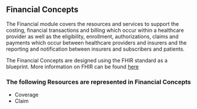 ## Financial Concepts

The Financial module covers the resources and services to support the costing, financial transactions and billing which occur within a healthcare provider as well as the eligibility, enrollment, authorizations, claims and payments which occur between healthcare providers and insurers and the reporting and notification between insurers and subscribers and patients.

The Financial Concepts are designed using the FHIR standard as a blueprint. More information on FHIR can be found [here](https://www.hl7.org/fhir/financial-module.html)

### The following Resources are represented in Financial Concepts
* Coverage
* Claim